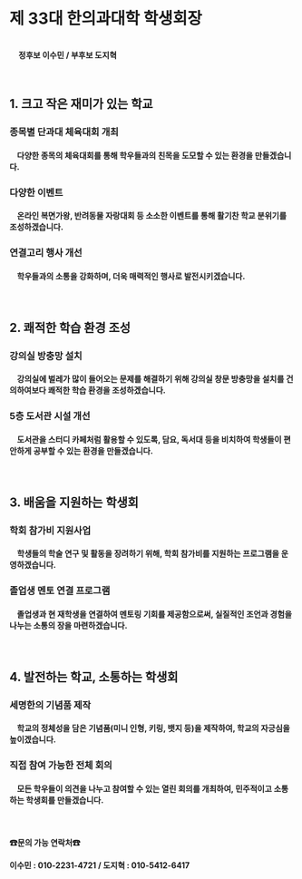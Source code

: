 # 제 33대 한의과대학 학생회장
 <br> &nbsp;&nbsp;&nbsp; **정후보 이수민 / 부후보 도지혁**

<br>

## **1. 크고 작은 재미가 있는 학교**

### **종목별 단과대 체육대회 개최**
#### &nbsp;&nbsp;&nbsp; 다양한 종목의 체육대회를 통해 학우들과의 친목을 도모할 수 있는 환경을 만들겠습니다.

### **다양한 이벤트**
#### &nbsp;&nbsp;&nbsp; 온라인 복면가왕, 반려동물 자랑대회 등 소소한 이벤트를 통해 활기찬 학교 분위기를 조성하겠습니다.

### **연결고리 행사 개선**
#### &nbsp;&nbsp;&nbsp; 학우들과의 소통을 강화하며, 더욱 매력적인 행사로 발전시키겠습니다.

<br>

## **2. 쾌적한 학습 환경 조성**

### **강의실 방충망 설치**
#### &nbsp;&nbsp;&nbsp; 강의실에 벌레가 많이 들어오는 문제를 해결하기 위해 강의실 창문 방충망을 설치를 건의하여보다 쾌적한 학습 환경을 조성하겠습니다.

### **5층 도서관 시설 개선**
#### &nbsp;&nbsp;&nbsp; 도서관을 스터디 카페처럼 활용할 수 있도록, 담요, 독서대 등을 비치하여 학생들이 편안하게 공부할 수 있는 환경을 만들겠습니다.

<br>

## **3. 배움을 지원하는 학생회**

### **학회 참가비 지원사업**
#### &nbsp;&nbsp;&nbsp; 학생들의 학술 연구 및 활동을 장려하기 위해, 학회 참가비를 지원하는 프로그램을 운영하겠습니다.

### **졸업생 멘토 연결 프로그램**
#### &nbsp;&nbsp;&nbsp; 졸업생과 현 재학생을 연결하여 멘토링 기회를 제공함으로써, 실질적인 조언과 경험을 나누는 소통의 장을 마련하겠습니다.

<br>

## **4. 발전하는 학교, 소통하는 학생회**

### **세명한의 기념품 제작**
#### &nbsp;&nbsp;&nbsp; 학교의 정체성을 담은 기념품(미니 인형, 키링, 뱃지 등)을 제작하여, 학교의 자긍심을 높이겠습니다.

### **직접 참여 가능한 전체 회의**
#### &nbsp;&nbsp;&nbsp; 모든 학우들이 의견을 나누고 참여할 수 있는 열린 회의를 개최하여, 민주적이고 소통하는 학생회를 만들겠습니다.

<br>

#### **☎문의 가능 연락처☎**
#### 이수민 : 010-2231-4721 / 도지혁 : 010-5412-6417
